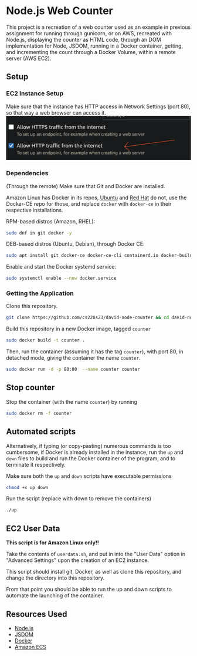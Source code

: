 # Node.js Web Counter
This project is a recreation of a web counter  used as an
example in previous assignment for running through gunicorn, or on AWS, recreated with Node.js, displaying the counter as HTML code, through an DOM implementation for Node, JSDOM, running in a Docker container, getting, and incrementing the count through a Docker Volume, within a remote server (AWS EC2).
## Setup

### EC2 Instance Setup
Make sure that the instance has HTTP access in Network Settings (port 80), so that way a web browser can access it.
![alt text](http.png "Title")

### Dependencies
(Through the remote) Make sure that Git and Docker are installed.

Amazon Linux has Docker in its repos, [Ubuntu](https://docs.docker.com/engine/install/ubuntu/) and [Red Hat](https://docs.docker.com/engine/install/rhel/) do not, use the Docker-CE repo for those, and replace `docker` with `docker-ce` in their respective installations.

RPM-based distros (Amazon, RHEL):
```bash
sudo dnf in git docker -y
```

DEB-based distros (Ubuntu, Debian), through Docker CE:
```bash
sudo apt install git docker-ce docker-ce-cli containerd.io docker-buildx-plugin docker-compose-plugin
```

Enable and start the Docker systemd service.

```bash
sudo systemctl enable --now docker.service
```

### Getting the Application
Clone this repository.
``` bash
git clone https://github.com/cs220s23/david-node-counter && cd david-node-counter
```
Build this repository in a new Docker image, tagged `counter`
``` bash
sudo docker build -t counter .
```
Then, run the container (assuming it has the tag `counter`), with port 80, in detached mode, giving the container the name `counter`.
```bash
sudo docker run -d -p 80:80  --name counter counter
```
## Stop counter
Stop the container (with the name `counter`) by running
```bash
sudo docker rm -f counter
```
## Automated scripts
Alternatively, if typing (or copy-pasting) numerous commands is too cumbersome, if Docker is already installed in the instance, run the `up` and `down` files to build and run the Docker container of the program, and to terminate it respectively.

Make sure both the `up` and `down` scripts have executable permissions
```bash
chmod +x up down
```

Run the script (replace with down to remove the containers)
```bash
./up
```

## EC2 User Data
**This script is for Amazon Linux only!!**

Take the contents of `userdata.sh`, and put in into the "User Data" option in "Advanced Settings" upon the creation of an EC2 instance.

This script should install git, Docker, as well as clone this repository, and change the directory into this repository.

From that point you should be able to run the up and down scripts to automate the launching of the container.
## Resources Used
- [Node.js](https://nodejs.org)
- [JSDOM](https://github.com/jsdom/jsdom)
- [Docker](https://docker.org)
- [Amazon ECS](https://aws.amazon.com/ecs/)
